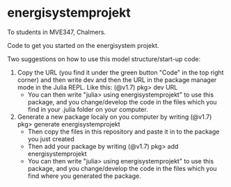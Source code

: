 # energisystemprojekt
To students in MVE347, Chalmers.

Code to get you started on the energisystem projekt.
 
 
Two suggestions on how to use this model structure/start-up code:

1. Copy the URL (you find it under the green button "Code" in the top right corner) and then write dev and then the URL in the package manager mode in the Julia REPL. Like this: (@v1.7) pkg> dev URL
   - You can then write "julia> using energisystemprojekt" to use this package, and you change/develop the code in the files which you find in your .julia folder on your computer.  
2. Generate a new package localy on you computer by writing (@v1.7) pkg> generate energisystemprojekt
   - Then copy the files in this repository and paste it in to the package you just created
   - Then add your package by writing (@v1.7) pkg> add energisystemprojekt
   - You can then write "julia> using energisystemprojekt" to use this package, and you change/develop the code in the files which you find where you generated the package.  
